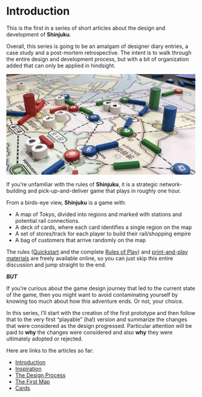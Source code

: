 # Introduction

This is the first in a series of short articles about the design and development of **Shinjuku**.

Overall, this series is going to be an amalgam of designer diary entries, a case study and a post-mortem retrospective. The intent is to walk through the entire design and development process, but with a bit of organization added that can only be applied in hindsight.

<img src="images/pt45-3018.jpg" height="265px" width="500px" />

If you’re unfamiliar with the rules of **Shinjuku**, it is a strategic network-building and pick-up-and-deliver game that plays in roughly one hour.

From a birds-eye view, **Shinjuku** is a game with:

* A map of Tokyo, divided into regions and marked with stations and potential rail connections.
* A deck of cards, where each card identifies a single region on the map
* A set of stores/track for each player to build their rail/shopping empire
* A bag of customers that arrive randomly on the map

The rules ([Quickstart](https://garykac.github.io/shinjuku/docs/shinjuku_quickstart.pdf) and the complete [Rules of Play](https://garykac.github.io/shinjuku/docs/shinjuku_rules.pdf)) and [print-and-play materials](https://garykac.github.io/shinjuku/pnp/index.html) are freely available online, so you can just skip this entire discussion and jump straight to the end.

**_BUT_**

If you’re curious about the game design journey that led to the current state of the game, then you might want to avoid contaminating yourself by knowing too much about how this adventure ends. Or not, your choice.

In this series, I’ll start with the creation of the first prototype and then follow that to the very first “playable” (ha!) version and summarize the changes that were considered as the design progressed. Particular attention will be paid to **why** the changes were considered and also **why** they were ultimately adopted or rejected.

Here are links to the articles so far:

* [Introduction](00-introduction.md)
* [Inspiration](01-inspiration.md)
* [The Design Process](02-process.md)
* [The First Map](03-first-map.md)
* [Cards](04-cards.md)
